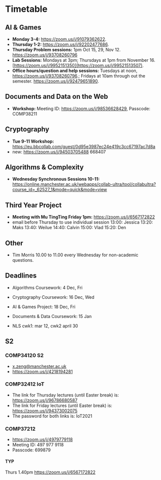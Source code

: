 # Timetable

## AI & Games

- **Monday 3-4:** https://zoom.us/j/91079362622.
- **Thursday 1-2:** https://zoom.us/j/92202477686.
- **Thursday Problem sessions:** 1pm Oct 15, 29, Nov 12. https://zoom.us/j/93708260796
- **Lab Sessions:** Mondays at 3pm; Thursdays at 1pm from November 16.  [https://zoom.us/j/9952151350](https://zoom.us/j/99521513507).
- **Office hours/question and help sessions:** Tuesdays at noon, https://zoom.us/j/93708260796.; Fridays at 10am through out the semester. https://zoom.us/j/92479651890.

## Documents and Data on the Web

- **Workshop:** Meeting ID: https://zoom.us/j/98536628429, Passcode: COMP38211

## Cryptography

- **Tue 9-11 Workshop:** https://eu.bbcollab.com/guest/0d95e3987ec24e419c3cc67197ac7d8a
- new: https://zoom.us/j/94503705488  668407

## Algorithms & Complexity

- **Wednesday Synchronous Sessions 10-11:** https://online.manchester.ac.uk/webapps/collab-ultra/tool/collabultra?course_id=_62527_1&mode=quick&mode=view

## Third Year Project

- **Meeting with Mu TingTing Friday 1pm:** https://zoom.us/j/6567172822
- email before Thursday to use individual session
  13:00: Jessica
  13:20: Maks
  13:40: Weilue
  14:40: Calvin
  15:00:  Vlad
  15:20: Den

## Other

- Tim Morris 10.00 to 11.00 every Wednesday for non-academic questions.

## Deadlines

- Algorithms Coursework: 4 Dec, Fri
- Cryptography Coursework: 16 Dec, Wed
- AI & Games Project: 18 Dec, Fri
- Documents & Data Coursework: 15 Jan



- NLS cwk1: mar 12, cwk2 april 30





## S2

### COMP34120 S2

- x.zeng@manchester.ac.uk
- https://zoom.us/j/4218194281

### COMP32412 IoT

- The link for Thursday lectures (until Easter break) is: https://zoom.us/j/96786680587
- The link for Friday lectures (until Easter break) is: https://zoom.us/j/94373002075
- The password for both links is: IoT2021

### COMP37212

- https://zoom.us/j/4979779118 
- Meeting ID: 497 977 9118
- Passcode: 699879

#### TYP

Thurs 1.40pm https://zoom.us/j/6567172822